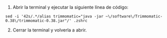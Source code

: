 1) Abrir la terminal y ejecutar la siguiente línea de código:
```
sed -i '42s/.*/alias trimmomatic="java -jar ~\/software\/Trimmomatic-0.38\/trimmomatic-0.38.jar"/' .zshrc
```


2) Cerrar la terminal y volverla a abrir.
